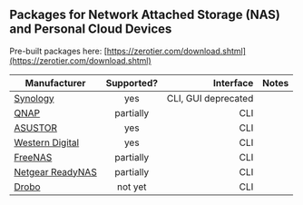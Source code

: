 ## Packages for Network Attached Storage (NAS) and Personal Cloud Devices

Pre-built packages here: [https://zerotier.com/download.shtml](https://zerotier.com/download.shtml)


| Manufacturer                | Supported?    | Interface            | Notes |
| --------------------------- |:-------------:| --------------------:| ----: |
| [Synology](synology)        | yes           | CLI, GUI deprecated  ||
| [QNAP](qnap)                | partially     | CLI                  ||
| [ASUSTOR](asustor)          | yes           | CLI                  ||
| [Western Digital](wd)       | yes           | CLI                  ||
| [FreeNAS](freenas)          | partially     | CLI                  ||
| [Netgear ReadyNAS](netgear) | partially     | CLI                  ||
| [Drobo](drobo)              | not yet       | CLI                  ||
